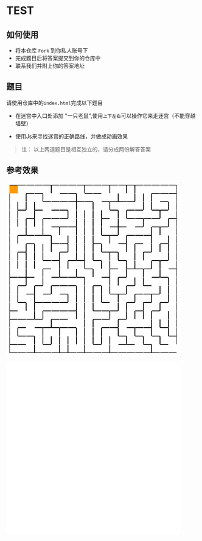 # TEST

## 如何使用

- 将本仓库 `Fork` 到你私人账号下
- 完成题目后将答案提交到你的仓库中
- 联系我们并附上你的答案地址

## 题目

请使用仓库中的`index.html`完成以下题目

- 在迷宫中入口处添加 "一只老鼠",使用`上下左右`可以操作它来走迷宫（不能穿越墙壁）

- 使用Js来寻找迷宫的正确路线，并做成动画效果

>注： 以上两道题目是相互独立的，请分成两份解答答案

## 参考效果

![参考1](/test1.gif "参考1")

![参考2](/test2.gif "参考2")
